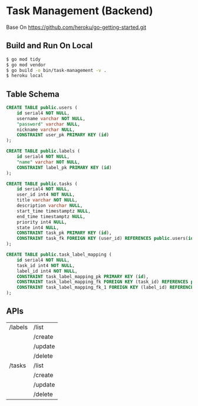 
# Task Management (Backend)
Base On https://github.com/heroku/go-getting-started.git

## Build and Run On Local
```sh
$ go mod tidy
$ go mod vendor
$ go build -o bin/task-management -v .
$ heroku local
```

## Table Schema
```sql
CREATE TABLE public.users (
	id serial4 NOT NULL,
	username varchar NOT NULL,
	"password" varchar NULL,
	nickname varchar NULL,
	CONSTRAINT user_pk PRIMARY KEY (id)
);

CREATE TABLE public.labels (
	id serial4 NOT NULL,
	"name" varchar NOT NULL,
	CONSTRAINT label_pk PRIMARY KEY (id)
);

CREATE TABLE public.tasks (
	id serial4 NOT NULL,
	user_id int4 NOT NULL,
	title varchar NOT NULL,
	description varchar NULL,
	start_time timestamptz NULL,
	end_time timestamptz NULL,
	priority int4 NULL,
	state int4 NULL,
	CONSTRAINT task_pk PRIMARY KEY (id),
	CONSTRAINT task_fk FOREIGN KEY (user_id) REFERENCES public.users(id)
);

CREATE TABLE public.task_label_mapping (
	id serial4 NOT NULL,
	task_id int4 NOT NULL,
	label_id int4 NOT NULL,
	CONSTRAINT task_label_mapping_pk PRIMARY KEY (id),
	CONSTRAINT task_label_mapping_fk FOREIGN KEY (task_id) REFERENCES public.tasks(id),
	CONSTRAINT task_label_mapping_fk_1 FOREIGN KEY (label_id) REFERENCES public.labels(id)
);

```

## APIs


|||
|--|--|
|/labels|/list|
||/create|
||/update|
||/delete|
|/tasks|/list|
||/create|
||/update|
||/delete|
